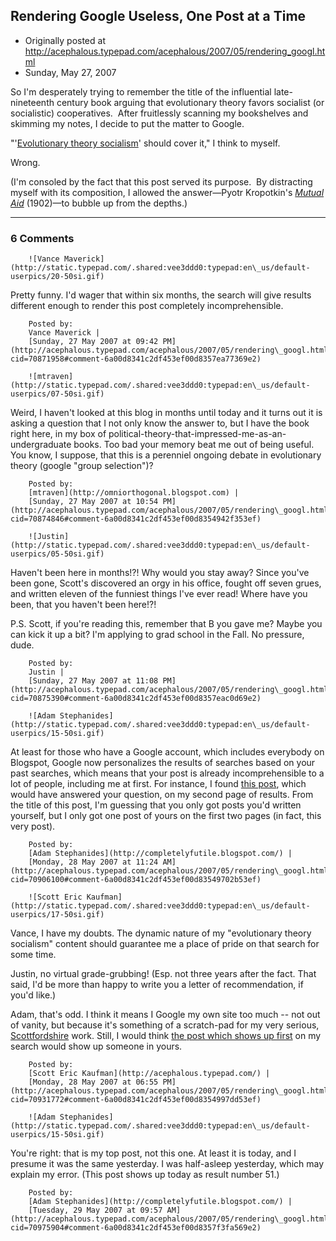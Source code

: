 ## Rendering Google Useless, One Post at a Time

 * Originally posted at http://acephalous.typepad.com/acephalous/2007/05/rendering_googl.html
 * Sunday, May 27, 2007



So I'm desperately trying to remember the title of the influential late-nineteenth century book arguing that evolutionary theory favors socialist (or socialistic) cooperatives.  After fruitlessly scanning my bookshelves and skimming my notes, I decide to put the matter to Google.  

"'[Evolutionary theory socialism](http://www.google.com/search?q=evolutionary+theory+socialism)' should cover it," I think to myself.  

Wrong.

(I'm consoled by the fact that this post served its purpose.  By distracting myself with its composition, I allowed the answer—Pyotr Kropotkin's [_Mutual Aid_](http://www.gutenberg.org/etext/4341) (1902)—to bubble up from the depths.)

		

* * *

### 6 Comments 

		

                
[]()

	

		![Vance Maverick](http://static.typepad.com/.shared:vee3ddd0:typepad:en\_us/default-userpics/20-50si.gif)
	

	

		

Pretty funny.  I'd wager that within six months, the search will give results different enough to render this post completely incomprehensible.

	

		Posted by:
		Vance Maverick |
		[Sunday, 27 May 2007 at 09:42 PM](http://acephalous.typepad.com/acephalous/2007/05/rendering\_googl.html?cid=70871958#comment-6a00d8341c2df453ef00d8357ea77369e2)

[]()

	

		![mtraven](http://static.typepad.com/.shared:vee3ddd0:typepad:en\_us/default-userpics/07-50si.gif)
	

	

		

Weird, I haven't looked at this blog in months until today and it turns out it is asking a question that I not only know the answer to, but I have the book right here, in my box of political-theory-that-impressed-me-as-an-undergraduate books.  Too bad your memory beat me out of being useful. You know, I suppose, that this is a perenniel ongoing debate in evolutionary theory (google "group selection")?

	

		Posted by:
		[mtraven](http://omniorthogonal.blogspot.com) |
		[Sunday, 27 May 2007 at 10:54 PM](http://acephalous.typepad.com/acephalous/2007/05/rendering\_googl.html?cid=70874846#comment-6a00d8341c2df453ef00d8354942f353ef)

[]()

	

		![Justin](http://static.typepad.com/.shared:vee3ddd0:typepad:en\_us/default-userpics/05-50si.gif)
	

	

		

Haven't been here in months!?!  Why would you stay away?  Since you've been gone, Scott's discovered an orgy in his office, fought off seven grues, and written eleven of the funniest things I've ever read!  Where have you been, that you haven't been here!?!

P.S.  Scott, if you're reading this, remember that B you gave me?  Maybe you can kick it up a bit?  I'm applying to grad school in the Fall.  No pressure, dude.

	

		Posted by:
		Justin |
		[Sunday, 27 May 2007 at 11:08 PM](http://acephalous.typepad.com/acephalous/2007/05/rendering\_googl.html?cid=70875390#comment-6a00d8341c2df453ef00d8357eac0d69e2)

[]()

	

		![Adam Stephanides](http://static.typepad.com/.shared:vee3ddd0:typepad:en\_us/default-userpics/15-50si.gif)
	

	

		

At least for those who have a Google account, which includes everybody on Blogspot, Google now personalizes the results of searches based on your past searches, which means that your post is already incomprehensible to a lot of people, including me at first. For instance, I found [this post](http://en.wikipedia.org/wiki/Evolutionary\_theory\_and\_the\_political\_left), which would have answered your question, on my second page of results. From the title of this post, I'm guessing that you only got posts you'd written yourself, but I only got one post of yours on the first two pages (in fact, this very post).

	

		Posted by:
		[Adam Stephanides](http://completelyfutile.blogspot.com/) |
		[Monday, 28 May 2007 at 11:24 AM](http://acephalous.typepad.com/acephalous/2007/05/rendering\_googl.html?cid=70906100#comment-6a00d8341c2df453ef00d83549702b53ef)

[]()

	

		![Scott Eric Kaufman](http://static.typepad.com/.shared:vee3ddd0:typepad:en\_us/default-userpics/17-50si.gif)
	

	

		

Vance, I have my doubts.  The dynamic nature of my "evolutionary theory socialism" content should guarantee me a place of pride on that search for some time.  

Justin, no virtual grade-grubbing!  (Esp. not three years after the fact.  That said, I'd be more than happy to write you a letter of recommendation, if you'd like.)

Adam, that's odd.  I think it means I Google my own site too much -- not out of vanity, but because it's something of a scratch-pad for my very serious, [Scottfordshire](http://acephalous.typepad.com/acephalous/2007/05/the\_pros\_and\_co.html#comment-70931552) work.  Still, I would think [the post which shows up first](http://acephalous.typepad.com/acephalous/2005/08/socialism\_evolu.html) on my search would show up someone in yours.

	

		Posted by:
		[Scott Eric Kaufman](http://acephalous.typepad.com/) |
		[Monday, 28 May 2007 at 06:55 PM](http://acephalous.typepad.com/acephalous/2007/05/rendering\_googl.html?cid=70931772#comment-6a00d8341c2df453ef00d8354997dd53ef)

[]()

	

		![Adam Stephanides](http://static.typepad.com/.shared:vee3ddd0:typepad:en\_us/default-userpics/15-50si.gif)
	

	

		

You're right: that is my top post, not this one. At least it is today, and I presume it was the same yesterday. I was half-asleep yesterday, which may explain my error. (This post shows up today as result number 51.)

	

		Posted by:
		[Adam Stephanides](http://completelyfutile.blogspot.com/) |
		[Tuesday, 29 May 2007 at 09:57 AM](http://acephalous.typepad.com/acephalous/2007/05/rendering\_googl.html?cid=70975904#comment-6a00d8341c2df453ef00d8357f3fa569e2)

		

        